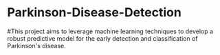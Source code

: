 # Parkinson-Disease-Detection
#This project aims to leverage machine learning techniques to develop a robust predictive model for the early detection and classification of Parkinson's disease. 
